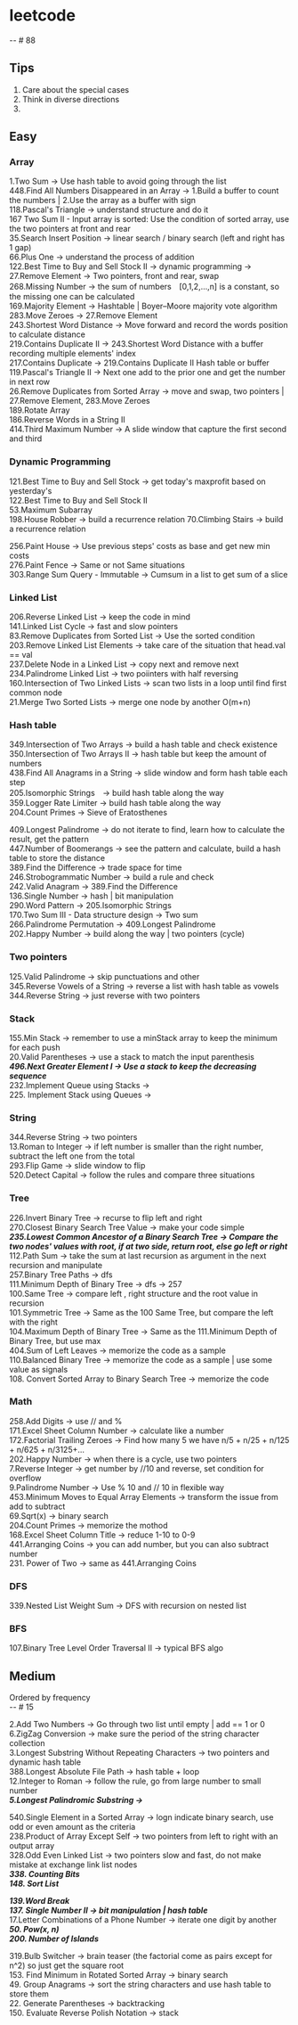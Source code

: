 # leetcode 
  -- # 88
  
## Tips
1. Care about the special cases<br>
2. Think in diverse directions<br>
3. <br>


## Easy
### Array
1.Two Sum -> Use hash table to avoid going through the list <br>
448.Find All Numbers Disappeared in an Array -> 1.Build a buffer to count the numbers | 2.Use the array as a buffer with sign <br>
118.Pascal's Triangle -> understand structure and do it<br>
167	Two Sum II - Input array is sorted: Use the condition of sorted array, use the two pointers at front and rear<br>
35.Search Insert Position -> linear search / binary search (left and right has 1 gap) <br>
66.Plus One -> understand the process of addition<br>
122.Best Time to Buy and Sell Stock II -> dynamic programming -> <br>
27.Remove Element -> Two pointers, front and rear, swap<br>
268.Missing Number -> the sum of numbers　[0,1,2,...,n] is a constant, so the missing one can be calculated<br>
169.Majority Element -> Hashtable | Boyer–Moore majority vote algorithm<br>
283.Move Zeroes -> 27.Remove Element<br>
243.Shortest Word Distance -> Move forward and record the words position to calculate distance<br>
219.Contains Duplicate II -> 243.Shortest Word Distance with a buffer recording multiple elements' index<br>
217.Contains Duplicate -> 219.Contains Duplicate II Hash table or buffer<br>
119.Pascal's Triangle II -> Next one add to the prior one and get the number in next row<br>
26.Remove Duplicates from Sorted Array -> move and swap, two pointers | 27.Remove Element, 283.Move Zeroes<br>
189.Rotate Array<br>
186.Reverse Words in a String II<br>
414.Third Maximum Number -> A slide window that capture the first second and third<br>

### Dynamic Programming
121.Best Time to Buy and Sell Stock -> get today's maxprofit based on yesterday's<br>
122.Best Time to Buy and Sell Stock II<br>
53.Maximum Subarray<br>
198.House Robber -> build a recurrence relation
70.Climbing Stairs -> build a recurrence relation <br>

256.Paint House -> Use previous steps' costs as base and get new min costs<br>
276.Paint Fence -> Same or not Same situations<br>
303.Range Sum Query - Immutable -> Cumsum in a list to get sum of a slice<br>

### Linked List
206.Reverse Linked List -> keep the code in mind<br>
141.Linked List Cycle -> fast and slow pointers<br>
83.Remove Duplicates from Sorted List -> Use the sorted condition <br>
203.Remove Linked List Elements -> take care of the situation that head.val == val<br>
237.Delete Node in a Linked List -> copy next and remove next<br>
234.Palindrome Linked List -> two poiinters with half reversing<br>
160.Intersection of Two Linked Lists -> scan two lists in a loop until find first common node<br>
21.Merge Two Sorted Lists -> merge one node by another O(m+n)<br>

### Hash table
349.Intersection of Two Arrays -> build a hash table and check existence<br>
350.Intersection of Two Arrays II -> hash table but keep the amount of numbers<br>
438.Find All Anagrams in a String -> slide window and form hash table each step<br>
205.Isomorphic Strings　-> build hash table along the way<br>
359.Logger Rate Limiter -> build hash table along the way<br>
204.Count Primes -> Sieve of Eratosthenes<br>


409.Longest Palindrome -> do not iterate to find, learn how to calculate the result, get the pattern<br>
447.Number of Boomerangs -> see the pattern and calculate, build a hash table to store the distance<br>
389.Find the Difference -> trade space for time<br>
246.Strobogrammatic Number -> build a rule and check<br>
242.Valid Anagram -> 389.Find the Difference<br>
136.Single Number -> hash | bit manipulation<br>
290.Word Pattern -> 205.Isomorphic Strings<br>
170.Two Sum III - Data structure design -> Two sum<br>
266.Palindrome Permutation -> 409.Longest Palindrome<br>
202.Happy Number -> build along the way | two pointers (cycle)<br>

### Two pointers
125.Valid Palindrome -> skip punctuations and other<br>
345.Reverse Vowels of a String -> reverse a list with hash table as vowels<br>
344.Reverse String -> just reverse with two pointers<br>

### Stack
155.Min Stack -> remember to use a minStack array to keep the minimum for each push<br>
20.Valid Parentheses -> use a stack to match the input parenthesis<br>
***496.Next Greater Element I -> Use a stack to keep the decreasing sequence***<br>
232.Implement Queue using Stacks -><br>
225. Implement Stack using Queues -><br>

### String
344.Reverse String -> two pointers<br>
13.Roman to Integer -> if left number is smaller than the right number, subtract the left one from the total<br>
293.Flip Game -> slide window to flip<br>
520.Detect Capital -> follow the rules and compare three situations<br>

### Tree
226.Invert Binary Tree -> recurse to flip left and right <br>
270.Closest Binary Search Tree Value -> make your code simple<br>
***235.Lowest Common Ancestor of a Binary Search Tree -> Compare the two nodes' values with root, if at two side, return root, else go left or right***<br>
112.Path Sum -> take the sum at last recursion as argument in the next recursion and manipulate<br>
257.Binary Tree Paths -> dfs<br>
111.Minimum Depth of Binary Tree -> dfs -> 257<br>
100.Same Tree -> compare left , right structure and the root value in recursion<br>
101.Symmetric Tree -> Same as the 100 Same Tree, but compare the left with the right<br>
104.Maximum Depth of Binary Tree -> Same as the 111.Minimum Depth of Binary Tree, but use max<br>
404.Sum of Left Leaves -> memorize the code as a sample<br>
110.Balanced Binary Tree -> memorize the code as a sample | use some value as signals<br>
108. Convert Sorted Array to Binary Search Tree -> memorize the code <br>

### Math
258.Add Digits -> use // and %<br>
171.Excel Sheet Column Number -> calculate like a number<br>
172.Factorial Trailing Zeroes -> Find how many 5 we have n/5 + n/25 + n/125 + n/625 + n/3125+...<br>
202.Happy Number -> when there is a cycle, use two pointers<br>
7.Reverse Integer -> get number by //10 and reverse, set condition for overflow<br>
9.Palindrome Number -> Use % 10 and // 10 in flexible way<br>
453.Minimum Moves to Equal Array Elements -> transform the issue from add to subtract<br>
69.Sqrt(x) -> binary search<br>
204.Count Primes -> memorize the mothod <br>
168.Excel Sheet Column Title -> reduce 1-10 to 0-9<br>
441.Arranging Coins -> you can add number, but you can also subtract number<br>
231. Power of Two -> same as 441.Arranging Coins<br>

### DFS
339.Nested List Weight Sum -> DFS with recursion on nested list<br>

### BFS
107.Binary Tree Level Order Traversal II -> typical BFS algo<br>



## Medium
Ordered by frequency<br>
-- # 15

2.Add Two Numbers -> Go through two list until empty | add == 1 or 0 <br>
6.ZigZag Conversion -> make sure the period of the string character collection<br>
3.Longest Substring Without Repeating Characters -> two pointers and dynamic hash table<br>
388.Longest Absolute File Path -> hash table + loop <br>
12.Integer to Roman -> follow the rule, go from large number to small number<br>
***5.Longest Palindromic Substring ->***

540.Single Element in a Sorted Array -> logn indicate binary search, use odd or even amount as the criteria<br>
238.Product of Array Except Self -> two pointers from left to right with an output array<br>
328.Odd Even Linked List -> two pointers slow and fast, do not make mistake at exchange link list nodes<br>
***338. Counting Bits***<br>
***148. Sort List***<br>

***139.Word Break***<br>
***137. Single Number II -> bit manipulation | hash table***<br>
17.Letter Combinations of a Phone Number -> iterate one digit by another<br>
***50. Pow(x, n)***<br>
***200. Number of Islands***<br>

319.Bulb Switcher -> brain teaser (the factorial come as pairs except for n^2) so just get the square root<br>
153. Find Minimum in Rotated Sorted Array -> binary search<br>
49. Group Anagrams -> sort the string characters and use hash table to store them<br>
22. Generate Parentheses -> backtracking<br>
150. Evaluate Reverse Polish Notation -> stack<br>





  



